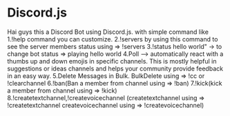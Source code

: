 # Discord.js
Hai guys this a Discord Bot using Discord.js.
with simple command like
1.!help command you can customize.
2.!servers by using this command to see the server members status using => !servers
3.!status hello world" ->  to change bot status => playing hello world
4.Poll --> automatically react with a thumbs up and down emojis in specific channels. 
This is mostly helpful in suggestions or ideas channels and helps your community provide feedback in an easy way.
5.Delete Messages in Bulk. BulkDelete using => !cc or !clearchannel
6.!ban(Ban a member from channel using => !ban)
7.!kick(kick a member from channel using => !kick)
8.!createtextchannel,!createvoicechannel
(createtextchannel using => !createtextchannel
createvoicechannel using => !createvoicechannel)
